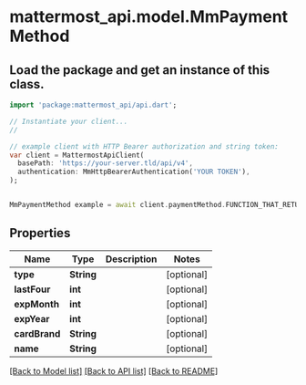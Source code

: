 # mattermost_api.model.MmPaymentMethod

## Load the package and get an instance of this class.
```dart
import 'package:mattermost_api/api.dart';

// Instantiate your client...
//

// example client with HTTP Bearer authorization and string token:
var client = MattermostApiClient(
  basePath: 'https://your-server.tld/api/v4',
  authentication: MmHttpBearerAuthentication('YOUR TOKEN'),
);


MmPaymentMethod example = await client.paymentMethod.FUNCTION_THAT_RETURNS_THIS_CLASS();

```

## Properties
Name | Type | Description | Notes
------------ | ------------- | ------------- | -------------
**type** | **String** |  | [optional] 
**lastFour** | **int** |  | [optional] 
**expMonth** | **int** |  | [optional] 
**expYear** | **int** |  | [optional] 
**cardBrand** | **String** |  | [optional] 
**name** | **String** |  | [optional] 

[[Back to Model list]](../GENERATED_README.md#documentation-for-models) [[Back to API list]](../GENERATED_README.md#documentation-for-api-endpoints) [[Back to README]](../GENERATED_README.md)


